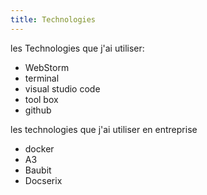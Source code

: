 ```yaml
---
title: Technologies
---
```

 les Technologies que j'ai utiliser:

- WebStorm
- terminal
- visual studio code
- tool box
- github

les technologies que j'ai utiliser en entreprise 
- docker
- A3
- Baubit 
- Docserix 
